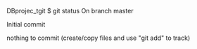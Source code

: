DBprojec_tgit
$ git status
On branch master

Initial commit

nothing to commit (create/copy files and use "git add" to track)
